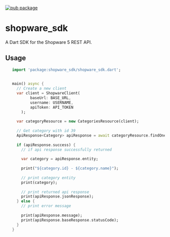 
[![pub package](https://img.shields.io/pub/v/shopware_sdk.svg)](https://pub.dartlang.org/packages/shopware_sdk)

# shopware_sdk

A Dart SDK for the Shopware 5 REST API.

## Usage

```dart
   import 'package:shopware_sdk/shopware_sdk.dart';
   
   
   main() async {
     // Create a new client
     var client = ShopwareClient(
           baseUrl: BASE_URL, 
           username: USERNAME, 
           apiToken: API_TOKEN
       );
   
     var categoryResource = new CategoriesResource(client);
   
     // Get category with id 39
     ApiResponse<Category> apiResponse = await categoryResource.findOne(39);
   
     if (apiResponse.success) {
       // if api response successfully returned
   
       var category = apiResponse.entity;
   
       print("${category.id} - ${category.name}");
   
       // print category entity
       print(category);
   
       // print returned api response
       print(apiResponse.jsonResponse);
     } else {
       // print error message
   
       print(apiResponse.message);
       print(apiResponse.baseResponse.statusCode);
     }
   }
```


